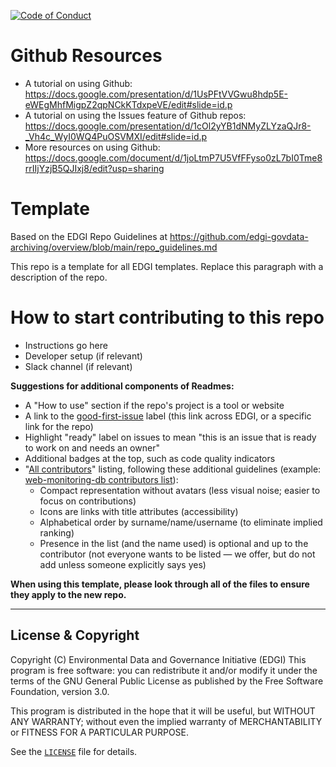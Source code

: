  [![Code of Conduct](https://img.shields.io/badge/%E2%9D%A4-code%20of%20conduct-blue.svg?style=flat)](https://github.com/edgi-govdata-archiving/overview/blob/main/CONDUCT.md)
# Github Resources
* A tutorial on using Github: https://docs.google.com/presentation/d/1UsPFtVVGwu8hdp5E-eWEgMhfMigpZ2qpNCkKTdxpeVE/edit#slide=id.p
* A tutorial on using the Issues feature of Github repos: https://docs.google.com/presentation/d/1cOl2yYB1dNMyZLYzaQJr8-_Vh4c_WyI0WQ4PuOSVMXI/edit#slide=id.p
* More resources on using Github: https://docs.google.com/document/d/1joLtmP7U5VfFFyso0zL7bI0Tme8rrIIjYzjB5QJIxj8/edit?usp=sharing

# Template
Based on the EDGI Repo Guidelines at https://github.com/edgi-govdata-archiving/overview/blob/main/repo_guidelines.md

This repo is a template for all EDGI templates. Replace this paragraph with a description of the repo.

# How to start contributing to this repo
* Instructions go here
* Developer setup (if relevant)
* Slack channel (if relevant)

**Suggestions for additional components of Readmes:**
* A "How to use" section if the repo's project is a tool or website
* A link to the [good-first-issue](https://github.com/issues?q=is%3Aopen+is%3Aissue+label%3Agood-first-issue+user%3Aedgi-govdata-archiving) label (this link across EDGI, or a specific link for the repo)
* Highlight "ready" label on issues to mean "this is an issue that is ready to work on and needs an owner"
* Additional badges at the top, such as code quality indicators
* "[All contributors](https://github.com/kentcdodds/all-contributors#emoji-key)" listing, following these additional guidelines (example: [web-monitoring-db contributors list](https://github.com/edgi-govdata-archiving/web-monitoring-db#contributors)):
  - Compact representation without avatars (less visual noise; easier to focus on contributions)
  - Icons are links with title attributes (accessibility)
  - Alphabetical order by surname/name/username (to eliminate implied ranking)
  - Presence in the list (and the name used) is optional and up to the contributor (not everyone wants to be listed — we offer, but do not add unless someone explicitly says yes)

**When using this template, please look through all of the files to ensure they apply to the new repo.**

---

## License & Copyright

Copyright (C) <year> Environmental Data and Governance Initiative (EDGI)
This program is free software: you can redistribute it and/or modify it under the terms of the GNU General Public License as published by the Free Software Foundation, version 3.0.

This program is distributed in the hope that it will be useful, but WITHOUT ANY WARRANTY; without even the implied warranty of MERCHANTABILITY or FITNESS FOR A PARTICULAR PURPOSE.

See the [`LICENSE`](/LICENSE) file for details.
